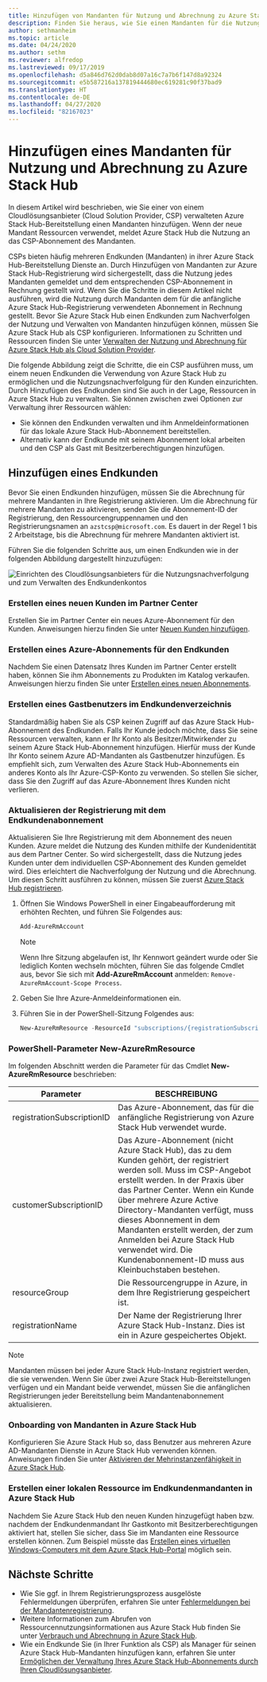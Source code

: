 ```yaml
---
title: Hinzufügen von Mandanten für Nutzung und Abrechnung zu Azure Stack Hub
description: Finden Sie heraus, wie Sie einen Mandanten für die Nutzung und Abrechnung zu Azure Stack Hub hinzufügen.
author: sethmanheim
ms.topic: article
ms.date: 04/24/2020
ms.author: sethm
ms.reviewer: alfredop
ms.lastreviewed: 09/17/2019
ms.openlocfilehash: d5a846d762d0dab8d07a16c7a7b6f147d8a92324
ms.sourcegitcommit: e5b587216a137819444680ec619281c90f37bad9
ms.translationtype: HT
ms.contentlocale: de-DE
ms.lasthandoff: 04/27/2020
ms.locfileid: "82167023"
---
```

# <a name="add-tenant-for-usage-and-billing-to-azure-stack-hub"></a>Hinzufügen eines Mandanten für Nutzung und Abrechnung zu Azure Stack Hub

In diesem Artikel wird beschrieben, wie Sie einer von einem Cloudlösungsanbieter (Cloud Solution Provider, CSP) verwalteten Azure Stack Hub-Bereitstellung einen Mandanten hinzufügen. Wenn der neue Mandant Ressourcen verwendet, meldet Azure Stack Hub die Nutzung an das CSP-Abonnement des Mandanten.

CSPs bieten häufig mehreren Endkunden (Mandanten) in ihrer Azure Stack Hub-Bereitstellung Dienste an. Durch Hinzufügen von Mandanten zur Azure Stack Hub-Registrierung wird sichergestellt, dass die Nutzung jedes Mandanten gemeldet und dem entsprechenden CSP-Abonnement in Rechnung gestellt wird. Wenn Sie die Schritte in diesem Artikel nicht ausführen, wird die Nutzung durch Mandanten dem für die anfängliche Azure Stack Hub-Registrierung verwendeten Abonnement in Rechnung gestellt. Bevor Sie Azure Stack Hub einen Endkunden zum Nachverfolgen der Nutzung und Verwalten von Mandanten hinzufügen können, müssen Sie Azure Stack Hub als CSP konfigurieren. Informationen zu Schritten und Ressourcen finden Sie unter [Verwalten der Nutzung und Abrechnung für Azure Stack Hub als Cloud Solution Provider](azure-stack-add-manage-billing-as-a-csp.md).

Die folgende Abbildung zeigt die Schritte, die ein CSP ausführen muss, um einem neuen Endkunden die Verwendung von Azure Stack Hub zu ermöglichen und die Nutzungsnachverfolgung für den Kunden einzurichten. Durch Hinzufügen des Endkunden sind Sie auch in der Lage, Ressourcen in Azure Stack Hub zu verwalten. Sie können zwischen zwei Optionen zur Verwaltung ihrer Ressourcen wählen:

- Sie können den Endkunden verwalten und ihm Anmeldeinformationen für das lokale Azure Stack Hub-Abonnement bereitstellen.  
- Alternativ kann der Endkunde mit seinem Abonnement lokal arbeiten und den CSP als Gast mit Besitzerberechtigungen hinzufügen.

## <a name="add-an-end-customer"></a>Hinzufügen eines Endkunden

Bevor Sie einen Endkunden hinzufügen, müssen Sie die Abrechnung für mehrere Mandanten in Ihre Registrierung aktivieren. Um die Abrechnung für mehrere Mandanten zu aktivieren, senden Sie die Abonnement-ID der Registrierung, den Ressourcengruppennamen und den Registrierungsnamen an `azstcsp@microsoft.com`. Es dauert in der Regel 1 bis 2 Arbeitstage, bis die Abrechnung für mehrere Mandanten aktiviert ist.

Führen Sie die folgenden Schritte aus, um einen Endkunden wie in der folgenden Abbildung dargestellt hinzuzufügen:

![Einrichten des Cloudlösungsanbieters für die Nutzungsnachverfolgung und zum Verwalten des Endkundenkontos](media/azure-stack-csp-enable-billing-usage-tracking/process-csp-enable-billing.png)

### <a name="create-a-new-customer-in-partner-center"></a>Erstellen eines neuen Kunden im Partner Center

Erstellen Sie im Partner Center ein neues Azure-Abonnement für den Kunden. Anweisungen hierzu finden Sie unter [Neuen Kunden hinzufügen](/partner-center/add-a-new-customer).

### <a name="create-an-azure-subscription-for-the-end-customer"></a>Erstellen eines Azure-Abonnements für den Endkunden

Nachdem Sie einen Datensatz Ihres Kunden im Partner Center erstellt haben, können Sie ihm Abonnements zu Produkten im Katalog verkaufen. Anweisungen hierzu finden Sie unter [Erstellen eines neuen Abonnements](/partner-center/create-a-new-subscription).

### <a name="create-a-guest-user-in-the-end-customer-directory"></a>Erstellen eines Gastbenutzers im Endkundenverzeichnis

Standardmäßig haben Sie als CSP keinen Zugriff auf das Azure Stack Hub-Abonnement des Endkunden. Falls Ihr Kunde jedoch möchte, dass Sie seine Ressourcen verwalten, kann er Ihr Konto als Besitzer/Mitwirkender zu seinem Azure Stack Hub-Abonnement hinzufügen. Hierfür muss der Kunde Ihr Konto seinem Azure AD-Mandanten als Gastbenutzer hinzufügen. Es empfiehlt sich, zum Verwalten des Azure Stack Hub-Abonnements ein anderes Konto als Ihr Azure-CSP-Konto zu verwenden. So stellen Sie sicher, dass Sie den Zugriff auf das Azure-Abonnement Ihres Kunden nicht verlieren.

### <a name="update-the-registration-with-the-end-customer-subscription"></a>Aktualisieren der Registrierung mit dem Endkundenabonnement

Aktualisieren Sie Ihre Registrierung mit dem Abonnement des neuen Kunden. Azure meldet die Nutzung des Kunden mithilfe der Kundenidentität aus dem Partner Center. So wird sichergestellt, dass die Nutzung jedes Kunden unter dem individuellen CSP-Abonnement des Kunden gemeldet wird. Dies erleichtert die Nachverfolgung der Nutzung und die Abrechnung. Um diesen Schritt ausführen zu können, müssen Sie zuerst [Azure Stack Hub registrieren](azure-stack-registration.md).

1. Öffnen Sie Windows PowerShell in einer Eingabeaufforderung mit erhöhten Rechten, und führen Sie Folgendes aus:  

   ```powershell
   Add-AzureRmAccount
   ```

   >[!NOTE]
   > Wenn Ihre Sitzung abgelaufen ist, Ihr Kennwort geändert wurde oder Sie lediglich Konten wechseln möchten, führen Sie das folgende Cmdlet aus, bevor Sie sich mit **Add-AzureRmAccount** anmelden: `Remove-AzureRmAccount-Scope Process`.

2. Geben Sie Ihre Azure-Anmeldeinformationen ein.
3. Führen Sie in der PowerShell-Sitzung Folgendes aus:

   ```powershell
   New-AzureRmResource -ResourceId "subscriptions/{registrationSubscriptionId}/resourceGroups/{resourceGroup}/providers/Microsoft.AzureStack/registrations/{registrationName}/customerSubscriptions/{customerSubscriptionId}" -ApiVersion 2017-06-01
   ```

### <a name="new-azurermresource-powershell-parameters"></a>PowerShell-Parameter New-AzureRmResource

Im folgenden Abschnitt werden die Parameter für das Cmdlet **New-AzureRmResource** beschrieben:

| Parameter | BESCHREIBUNG |
| --- | --- |
|registrationSubscriptionID | Das Azure-Abonnement, das für die anfängliche Registrierung von Azure Stack Hub verwendet wurde.|
| customerSubscriptionID | Das Azure-Abonnement (nicht Azure Stack Hub), das zu dem Kunden gehört, der registriert werden soll. Muss im CSP-Angebot erstellt werden. In der Praxis über das Partner Center. Wenn ein Kunde über mehrere Azure Active Directory-Mandanten verfügt, muss dieses Abonnement in dem Mandanten erstellt werden, der zum Anmelden bei Azure Stack Hub verwendet wird. Die Kundenabonnement-ID muss aus Kleinbuchstaben bestehen. |
| resourceGroup | Die Ressourcengruppe in Azure, in dem Ihre Registrierung gespeichert ist. |
| registrationName | Der Name der Registrierung Ihrer Azure Stack Hub-Instanz. Dies ist ein in Azure gespeichertes Objekt. 

> [!NOTE]  
> Mandanten müssen bei jeder Azure Stack Hub-Instanz registriert werden, die sie verwenden. Wenn Sie über zwei Azure Stack Hub-Bereitstellungen verfügen und ein Mandant beide verwendet, müssen Sie die anfänglichen Registrierungen jeder Bereitstellung beim Mandantenabonnement aktualisieren.

### <a name="onboard-tenant-to-azure-stack-hub"></a>Onboarding von Mandanten in Azure Stack Hub

Konfigurieren Sie Azure Stack Hub so, dass Benutzer aus mehreren Azure AD-Mandanten Dienste in Azure Stack Hub verwenden können. Anweisungen finden Sie unter [Aktivieren der Mehrinstanzenfähigkeit in Azure Stack Hub](azure-stack-enable-multitenancy.md).

### <a name="create-a-local-resource-in-the-end-customer-tenant-in-azure-stack-hub"></a>Erstellen einer lokalen Ressource im Endkundenmandanten in Azure Stack Hub

Nachdem Sie Azure Stack Hub den neuen Kunden hinzugefügt haben bzw. nachdem der Endkundenmandant Ihr Gastkonto mit Besitzerberechtigungen aktiviert hat, stellen Sie sicher, dass Sie im Mandanten eine Ressource erstellen können. Zum Beispiel müsste das [Erstellen eines virtuellen Windows-Computers mit dem Azure Stack Hub-Portal](../user/azure-stack-quick-windows-portal.md) möglich sein.

## <a name="next-steps"></a>Nächste Schritte

- Wie Sie ggf. in Ihrem Registrierungsprozess ausgelöste Fehlermeldungen überprüfen, erfahren Sie unter [Fehlermeldungen bei der Mandantenregistrierung](azure-stack-registration-errors.md).
- Weitere Informationen zum Abrufen von Ressourcennutzungsinformationen aus Azure Stack Hub finden Sie unter [Verbrauch und Abrechnung in Azure Stack Hub](azure-stack-billing-and-chargeback.md).
- Wie ein Endkunde Sie (in Ihrer Funktion als CSP) als Manager für seinen Azure Stack Hub-Mandanten hinzufügen kann, erfahren Sie unter [Ermöglichen der Verwaltung Ihres Azure Stack Hub-Abonnements durch Ihren Cloudlösungsanbieter](../user/azure-stack-csp-enable-billing-usage-tracking.md).
